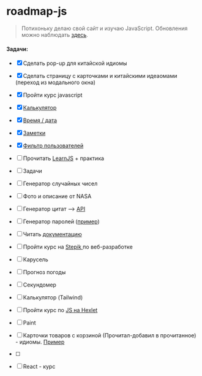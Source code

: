 # roadmap-js

> Потихоньку делаю свой сайт и изучаю JavaScript. Обновления можно наблюдать [здесь](https://codynomicon.github.io/roadmap-js/).

#### Задачи:

* [X]  Сделать pop-up для китайской идиомы
* [X]  Сделать страницу с карточками и китайскими идеаомами (переход из модального окна)
* [X]  Пройти курс javascript

  * [X]  [Калькулятор](https://codynomicon.github.io/roadmap-js/projects/calculator/index.html)
  * [X]  [Время / дата](https://codynomicon.github.io/roadmap-js/projects/datetime/index.html)
  * [X]  [Заметки](https://codynomicon.github.io/roadmap-js/projects/arrays/index.html)
  * [X]  [Фильтр пользователей](https://codynomicon.github.io/roadmap-js/projects/server/index.html)
* [ ]  Прочитать [LearnJS](https://learn.javascript.ru/) + практика

  * [ ]  Задачи
  * [ ]  Генератор случайных чисел
  * [ ]  Фото и описание от NASA
  * [ ]  Генератор цитат --> [API](https://forismatic.com/ru/api/)
  * [ ]  Генератор паролей ([пример](https://codepen.io/FlorinPop17/full/BaBePej))
* [ ]  Читать [документацию](https://learn.javascript.ru/)
* [ ]  Пройти курс на [Stepik ](https://stepik.org/course/38218/promo) по веб-разработке

  * [ ]  Карусель
  * [ ]  Прогноз погоды
  * [ ]  Секундомер
  * [ ]  Калькулятор (Tailwind)
* [ ]  Пройти курс по [JS на Hexlet](https://ru.hexlet.io/courses/js-basics)

  * [ ]  Paint
  * [ ]  Карточки товаров с корзиной (Прочитал-добавил в прочитанное) - идиомы. [Пример](https://codepen.io/RSH87/pen/RagqEv)
  * [ ]
* [ ]  React - курс
